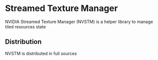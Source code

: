 # Streamed Texture Manager
NVIDIA Streamed Texture Manager (NVSTM) is a helper library to manage tiled resources state
 
## Distribution
NVSTM is distributed in full sources
